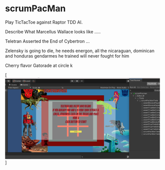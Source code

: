 # scrumPacMan

Play TicTacToe against Raptor TDD AI.

Describe What Marcellus Wallace looks like .....

Teletran Asserted the End of Cybertron ... 

Zelensky is going to die, he needs energon,
all the nicaraguan, dominican  and honduras gendarmes he trained will never fought for him

Cherry flavor Gatorade at circle k

[![herbie nichols the third world.... ](https://raw.githubusercontent.com/rgarro/scrumPacMan/main/preview.png)]